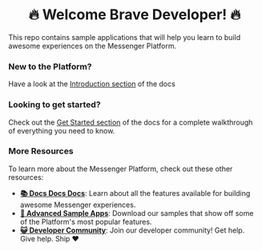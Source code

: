 <h1 align="center">🔥 Welcome Brave Developer! 🔥</h1>
  
This repo contains sample applications that will help you learn to build awesome experiences on the Messenger Platform. 

### New to the Platform?

Have a look at the [Introduction section](https://developers.facebook.com/docs/messenger-platform/getting-started) of the docs

### Looking to get started?

Check out the [Get Started section](https://developers.facebook.com/docs/messenger-platform/getting-started) of the docs for a complete walkthrough of everything you need to know.

### More Resources

To learn more about the Messenger Platform, check out these other resources:

- **[📚 Docs Docs Docs](https://developers.facebook.com/docs/messenger-platform/)**: Learn about all the features available for building awesome Messenger experiences.
- **[📱 Advanced Sample Apps](https://github.com/fbsamples/messenger-bot-samples)**: Download our samples that show off some of the Platform's most popular features.
- **[😺 Developer Community](https://www.facebook.com/groups/messengerplatform/)**: Join our developer community! Get help. Give help. Ship ❤️
